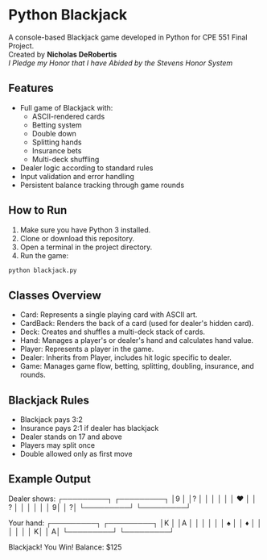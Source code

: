 # Python Blackjack

A console-based Blackjack game developed in Python for CPE 551 Final Project.  
Created by **Nicholas DeRobertis**  
*I Pledge my Honor that I have Abided by the Stevens Honor System*

## Features

- Full game of Blackjack with:
  - ASCII-rendered cards
  - Betting system
  - Double down
  - Splitting hands
  - Insurance bets
  - Multi-deck shuffling
- Dealer logic according to standard rules
- Input validation and error handling
- Persistent balance tracking through game rounds

## How to Run

1. Make sure you have Python 3 installed.
2. Clone or download this repository.
3. Open a terminal in the project directory.
4. Run the game:

```bash
python blackjack.py
```

## Classes Overview
 - Card: Represents a single playing card with ASCII art.
 - CardBack: Renders the back of a card (used for dealer's hidden card).
 - Deck: Creates and shuffles a multi-deck stack of cards.
 - Hand: Manages a player's or dealer's hand and calculates hand value.
 - Player: Represents a player in the game.
 - Dealer: Inherits from Player, includes hit logic specific to dealer.
 - Game: Manages game flow, betting, splitting, doubling, insurance, and rounds.

## Blackjack Rules
 - Blackjack pays 3:2
 - Insurance pays 2:1 if dealer has blackjack
 - Dealer stands on 17 and above
 - Players may split once
 - Double allowed only as first move

## Example Output
Dealer shows:
┌─────────┐  ┌─────────┐
│9        │  │?        │
│         │  │         │
│    ♥    │  │    ?    │
│         │  │         │
│        9│  │        ?│
└─────────┘  └─────────┘

Your hand:
┌─────────┐  ┌─────────┐
│K        │  │A        │
│         │  │         │
│    ♠    │  │    ♦    │
│         │  │         │
│        K│  │        A│
└─────────┘  └─────────┘

Blackjack! You Win!
Balance: $125
